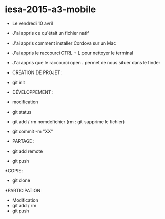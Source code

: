 # iesa-2015-a3-mobile

* Le vendredi 10 avril
* J'ai appris ce qu'était un fichier natif
* J'ai appris comment installer Cordova sur un Mac
* J'ai appris le raccourci CTRL + L pour nettoyer le terminal
* J'ai appris que le raccourci open . permet de nous situer dans le finder

* CRÉATION DE PROJET : 
* git init

* DÉVELOPPEMENT :
* modification
* git status
* git add / rm nomdefichier (rm : git supprime le fichier)
* git commit -m "XX"

* PARTAGE :
* git add remote
* git push

*COPIE :
* git clone

*PARTICIPATION
* Modification
* git add / rm
* git push
